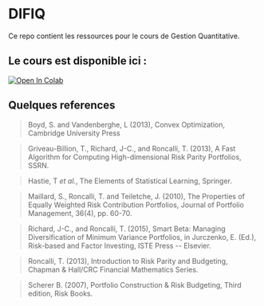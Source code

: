 DIFIQ 
================

Ce repo contient les ressources pour le cours de Gestion Quantitative.

Le cours est disponible ici : 
------------------

[![Open In Colab](https://colab.research.google.com/assets/colab-badge.svg)](https://colab.research.google.com/drive/12xNHDOTPwC643KdiX8vHaVTzJbI4r8Ey?usp=sharing)

Quelques references
------------------
>Boyd, S. and Vandenberghe, L (2013), Convex Optimization, Cambridge University Press

>Griveau-Billion, T., Richard, J-C., and Roncalli, T. (2013), A Fast Algorithm for Computing High-dimensional Risk Parity Portfolios, SSRN.

>Hastie, T *et al.*, The Elements of Statistical Learning, Springer.

>Maillard, S., Roncalli, T. and Teiletche, J. (2010), The Properties of Equally Weighted Risk Contribution Portfolios,  Journal of Portfolio Management, 36(4), pp. 60-70.
    
>Richard, J-C., and Roncalli, T. (2015), Smart Beta: Managing Diversification of Minimum Variance Portfolios, in Jurczenko, E. (Ed.), Risk-based and Factor Investing, ISTE Press -- Elsevier.
    
>Roncalli, T. (2013), Introduction to Risk Parity and Budgeting, Chapman & Hall/CRC Financial Mathematics Series.

>Scherer B. (2007), Portfolio Construction & Risk Budgeting, Third edition, Risk Books.
